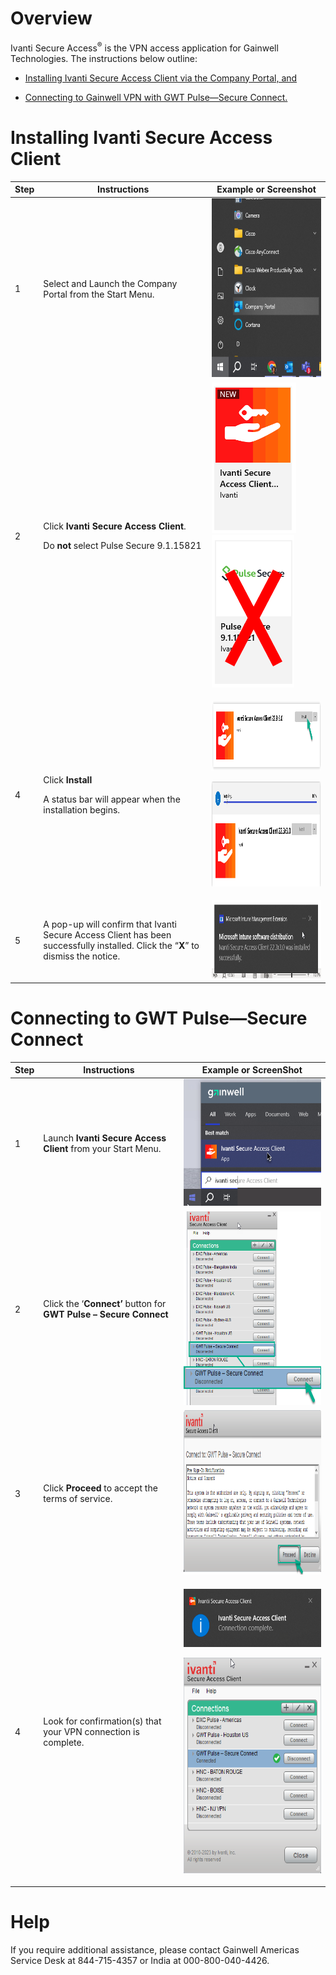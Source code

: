 # Overview

Ivanti Secure Access<sup>®</sup> is the VPN access application for
Gainwell Technologies. The instructions below outline:

  - [Installing Ivanti Secure Access Client via the Company Portal,
    and](#installing-ivanti-secure-access-client)

  - [Connecting to Gainwell VPN with GWT Pulse—Secure
    Connect.](#connecting-to-gwt-pulsesecure-connect)

# Installing Ivanti Secure Access Client

<table>
<thead>
<tr class="header">
<th>Step</th>
<th>Instructions</th>
<th>Example or Screenshot</th>
</tr>
</thead>
<tbody>
<tr class="odd">
<td>1</td>
<td>Select and Launch the Company Portal from the Start Menu.</td>
<td><img src="docs/images/Connecting to VPN with Ivanti Secure Access/media/image1.png" style="width:2.63333in;height:2.97938in" /></td>
</tr>
<tr class="even">
<td>2</td>
<td><p>Click <strong>Ivanti Secure Access Client</strong>.</p>
<p>Do <strong>not</strong> select Pulse Secure 9.1.15821</p></td>
<td><img src="docs/images/Connecting to VPN with Ivanti Secure Access/media/image2.png" style="width:1.40645in;height:2.51077in" /> <img src="docs/images/Connecting to VPN with Ivanti Secure Access/media/image3.png" style="width:1.37519in;height:2.54202in" /></td>
</tr>
<tr class="odd">
<td>4</td>
<td><p>Click <strong>Install</strong></p>
<p>A status bar will appear when the installation begins.</p></td>
<td><p><img src="docs/images/Connecting to VPN with Ivanti Secure Access/media/image4.png" style="width:5in;height:1.16292in" /></p>
<p><img src="docs/images/Connecting to VPN with Ivanti Secure Access/media/image5.png" style="width:5in;height:1.74545in" /></p></td>
</tr>
<tr class="even">
<td>5</td>
<td>A pop-up will confirm that Ivanti Secure Access Client has been successfully installed. Click the “<strong>X</strong>” to dismiss the notice.</td>
<td><img src="docs/images/Connecting to VPN with Ivanti Secure Access/media/image6.png" style="width:3.60833in;height:1.3in" /></td>
</tr>
</tbody>
</table>

# Connecting to GWT Pulse—Secure Connect

<table>
<thead>
<tr class="header">
<th>Step</th>
<th>Instructions</th>
<th>Example or ScreenShot</th>
</tr>
</thead>
<tbody>
<tr class="odd">
<td>1</td>
<td>Launch <strong>Ivanti Secure Access Client</strong> from your Start Menu.</td>
<td><img src="docs/images/Connecting to VPN with Ivanti Secure Access/media/image7.png" style="width:2.75961in;height:2.11667in" /></td>
</tr>
<tr class="even">
<td>2</td>
<td>Click the ‘<strong>Connect’</strong> button for <strong>GWT Pulse – Secure Connect</strong></td>
<td><img src="docs/images/Connecting to VPN with Ivanti Secure Access/media/image8.png" style="width:3.16657in;height:3.23333in" /></td>
</tr>
<tr class="odd">
<td>3</td>
<td>Click <strong>Proceed</strong> to accept the terms of service.</td>
<td><img src="docs/images/Connecting to VPN with Ivanti Secure Access/media/image9.png" style="width:5.075in;height:2.74071in" /></td>
</tr>
<tr class="even">
<td>4</td>
<td>Look for confirmation(s) that your VPN connection is complete.</td>
<td><p><img src="docs/images/Connecting to VPN with Ivanti Secure Access/media/image10.png" style="width:2.98549in;height:0.96667in" /></p>
<p><img src="docs/images/Connecting to VPN with Ivanti Secure Access/media/image11.png" style="width:3.0586in;height:3.60031in" /></p></td>
</tr>
</tbody>
</table>

# Help

If you require additional assistance, please contact Gainwell Americas
Service Desk at 844-715-4357 or India at 000-800-040-4426.
